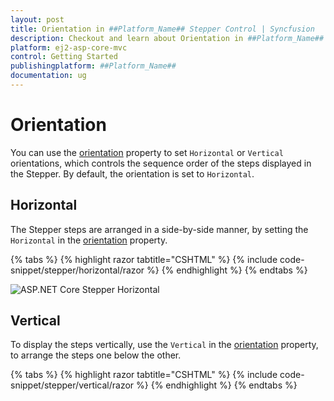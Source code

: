 ```yaml
---
layout: post
title: Orientation in ##Platform_Name## Stepper Control | Syncfusion
description: Checkout and learn about Orientation in ##Platform_Name## Stepper control of Syncfusion Essential JS 2 and more details.
platform: ej2-asp-core-mvc
control: Getting Started
publishingplatform: ##Platform_Name##
documentation: ug
---
```


# Orientation

You can use the [orientation](https://help.syncfusion.com/cr/aspnetcore-js2/Syncfusion.EJ2.Navigations.Stepper.html#Syncfusion_EJ2_Navigations_Stepper_Orientation) property to set `Horizontal` or `Vertical` orientations, which controls the sequence order of the steps displayed in the Stepper. By default, the orientation is set to `Horizontal`.

## Horizontal

The Stepper steps are arranged in a side-by-side manner, by setting the `Horizontal` in the [orientation](https://help.syncfusion.com/cr/aspnetcore-js2/Syncfusion.EJ2.Navigations.Stepper.html#Syncfusion_EJ2_Navigations_Stepper_Orientation) property.

{% tabs %}
{% highlight razor tabtitle="CSHTML" %}
{% include code-snippet/stepper/horizontal/razor %}
{% endhighlight %}
{% endtabs %}

![ASP.NET Core Stepper Horizontal](images/stepper-horizontal.jpg)

## Vertical

To display the steps vertically, use the `Vertical` in the [orientation](https://help.syncfusion.com/cr/aspnetcore-js2/Syncfusion.EJ2.Navigations.Stepper.html#Syncfusion_EJ2_Navigations_Stepper_Orientation) property, to arrange the steps one below the other.

{% tabs %}
{% highlight razor tabtitle="CSHTML" %}
{% include code-snippet/stepper/vertical/razor %}
{% endhighlight %}
{% endtabs %}